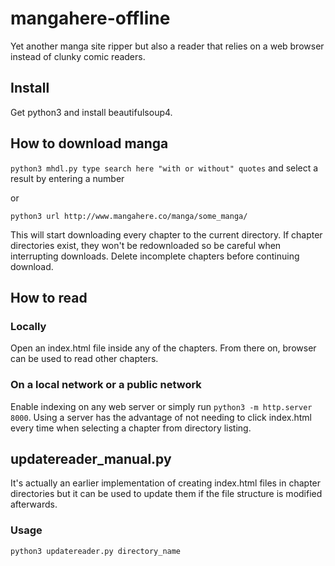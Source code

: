 # mangahere-offline

Yet another manga site ripper but also a reader that relies on a web browser instead of clunky comic readers.

## Install

Get python3 and install beautifulsoup4.

## How to download manga

`python3 mhdl.py type search here "with or without" quotes`
and select a result by entering a number

or

`python3 url http://www.mangahere.co/manga/some_manga/`


This will start downloading every chapter to the current directory. If chapter directories exist, they won't be redownloaded so be careful when interrupting downloads. Delete incomplete chapters before continuing download.

## How to read

### Locally

Open an index.html file inside any of the chapters. From there on, browser can be used to read other chapters.

### On a local network or a public network

Enable indexing on any web server or simply run `python3 -m http.server 8000`. Using a server has the advantage of not needing to click index.html every time when selecting a chapter from directory listing.

## updatereader_manual.py

It's actually an earlier implementation of creating index.html files in chapter directories but it can be used to update them if the file structure is modified afterwards.

### Usage

`python3 updatereader.py directory_name`
